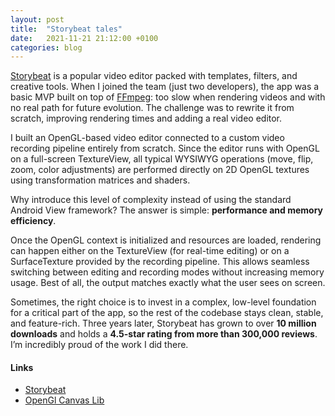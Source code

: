 ```yaml
---
layout: post
title:  "Storybeat tales"
date:   2021-11-21 21:12:00 +0100
categories: blog
---
```



[Storybeat](https://www.storybeat.com/) is a popular video editor packed with templates, filters, and creative tools. When I joined the team (just two developers), the app was a basic MVP built on top of [FFmpeg](https://github.com/tanersener/mobile-ffmpeg): too slow when rendering videos and with no real path for future evolution. The challenge was to rewrite it from scratch, improving rendering times and adding a real video editor.

I built an OpenGL-based video editor connected to a custom video recording pipeline entirely from scratch. Since the editor runs with OpenGL on a full-screen TextureView, all typical WYSIWYG operations (move, flip, zoom, color adjustments) are performed directly on 2D OpenGL textures using transformation matrices and shaders.

Why introduce this level of complexity instead of using the standard Android View framework? The answer is simple: **performance and memory efficiency**.

Once the OpenGL context is initialized and resources are loaded, rendering can happen either on the TextureView (for real-time editing) or on a SurfaceTexture provided by the recording pipeline. This allows seamless switching between editing and recording modes without increasing memory usage. Best of all, the output matches exactly what the user sees on screen.

Sometimes, the right choice is to invest in a complex, low-level foundation for a critical part of the app, so the rest of the codebase stays clean, stable, and feature-rich. Three years later, Storybeat has grown to over **10 million downloads** and holds a **4.5-star rating from more than 300,000 reviews**. I’m incredibly proud of the work I did there.


#### Links

- [Storybeat](https://www.storybeat.com/)
- [OpenGl Canvas Lib](https://github.com/ChillingVan/android-openGL-canvas)